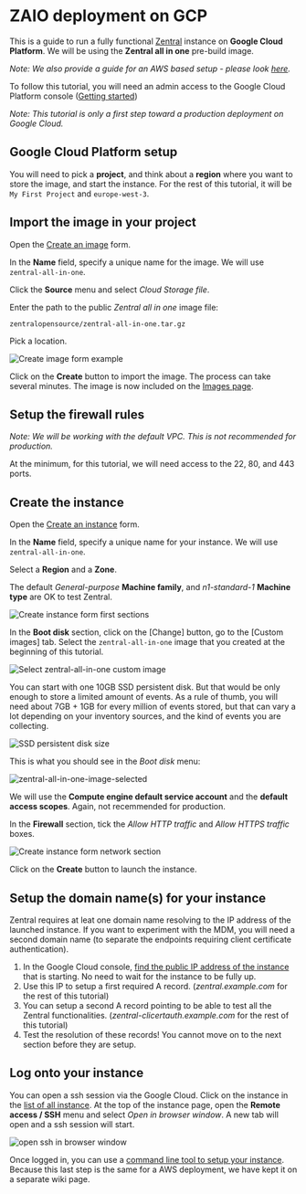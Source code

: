 # ZAIO deployment on GCP

This is a guide to run a fully functional [Zentral](https://github.com/zentralopensource/zentral) instance on **Google Cloud Platform**. 
We will be using the **Zentral all in one** pre-build image.

*Note: We also provide a guide for an AWS based setup - please look [here](../zaio-aws).*

To follow this tutorial, you will need an admin access to the Google Cloud Platform console ([Getting started](https://cloud.google.com/gcp/getting-started/))

*Note: This tutorial is only a first step toward a production deployment on Google Cloud.*

## Google Cloud Platform setup

You will need to pick a **project**, and think about a **region** where you want to store the image, and start the instance. For the rest of this tutorial, it will be `My First Project` and `europe-west-3`.

## Import the image in your project

Open the [Create an image](https://console.cloud.google.com/compute/imagesAdd) form.

In the **Name** field, specify a unique name for the image. We will use `zentral-all-in-one`.

Click the **Source** menu and select _Cloud Storage file_.

Enter the path to the public _Zentral all in one_ image file:

```
zentralopensource/zentral-all-in-one.tar.gz
```

Pick a location.

![Create image form example](../../images/deployment/zaio-gcp/create_zaio_image.png)

Click on the **Create** button to import the image. The process can take several minutes. The image is now included on the [Images page](https://console.cloud.google.com/compute/images).

## Setup the firewall rules

*Note: We will be working with the default VPC. This is not recommended for production.*

At the minimum, for this tutorial, we will need access to the 22, 80, and 443 ports.

## Create the instance

Open the [Create an instance](https://console.cloud.google.com/compute/instancesAdd) form.

In the **Name** field, specify a unique name for your instance. We will use `zentral-all-in-one`.

Select a **Region** and a **Zone**.

The default _General-purpose_ **Machine family**, and _n1-standard-1_ **Machine type** are OK to test Zentral.

![Create instance form first sections](../../images/deployment/zaio-gcp/create_instance_top_form.png)

In the **Boot disk** section, click on the [Change] button, go to the [Custom images] tab. Select the `zentral-all-in-one` image that you created at the beginning of this tutorial.

![Select zentral-all-in-one custom image](../../images/deployment/zaio-gcp/select_image.png)

You can start with one 10GB SSD persistent disk. But that would be only enough to store a limited amount of events. As a rule of thumb, you will need about 7GB + 1GB for every million of events stored, but that can vary a lot depending on your inventory sources, and the kind of events you are collecting.

![SSD persistent disk size](../../images/deployment/zaio-gcp/ssd_persistent_disk.png)

This is what you should see in the *Boot disk* menu:

![zentral-all-in-one-image-selected](../../images/deployment/zaio-gcp/boot_disk_selected.png)

We will use the **Compute engine default service account** and the **default access scopes**. Again, not recemmended for production.

In the **Firewall** section, tick the _Allow HTTP traffic_ and _Allow HTTPS traffic_ boxes.

![Create instance form network section](../../images/deployment/zaio-gcp/network_section.png)

Click on the **Create** button to launch the instance.

## Setup the domain name(s) for your instance

Zentral requires at leat one domain name resolving to the IP address of the launched instance. If you want to experiment with the MDM, you will need a second domain name (to separate the endpoints requiring client certificate authentication).

1. In the Google Cloud console, [find the public IP address of the instance](https://console.cloud.google.com/compute/instances) that is starting. No need to wait for the instance to be fully up.
2. Use this IP to setup a first required A record. (_zentral.example.com_ for the rest of this tutorial)
3. You can setup a second A record pointing to be able to test all the Zentral functionalities. (_zentral-clicertauth.example.com_ for the rest of this tutorial)
4. Test the resolution of these records! You cannot move on to the next section before they are setup.

## Log onto your instance

You can open a ssh session via the Google Cloud. Click on the instance in the [list of all instance](https://console.cloud.google.com/compute/instances). At the top of the instance page, open the **Remote access / SSH** menu and select _Open in browser window_. A new tab will open and a ssh session will start.

![open ssh in browser window](../../images/deployment/zaio-gcp/open_ssh_in_browser_window.png)

Once logged in, you can use a [command line tool to setup your instance](../zaio-setup). Because this last step is the same for a AWS deployment, we have kept it on a separate wiki page.
